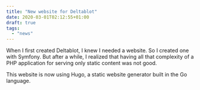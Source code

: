 ```yaml
---
title: "New website for Deltablot"
date: 2020-03-01T02:12:55+01:00
draft: true
tags:
  - "news"
---
```


When I first created Deltablot, I knew I needed a website. So I created one with Symfony. But after a while, I realized that having all that complexity of a PHP application for serving only static content was not good.

This website is now using Hugo, a static website generator built in the Go language.

